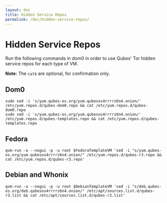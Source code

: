```yaml
---
layout: doc
title: Hidden Service Repos
permalink: /doc/hidden-service-repos/
---
```


Hidden Service Repos
====================

Run the following commands in dom0 in order to use Qubes' Tor hidden service
repos for each type of VM.

**Note:** The `cat`s are optional, for confirmation only.

Dom0
----

    sudo sed -i 's/yum.qubes-os.org/yum.qubesos4rrrrz6n4.onion/' /etc/yum.repos.d/qubes-dom0.repo && cat /etc/yum.repos.d/qubes-dom0.repo
    sudo sed -i 's/yum.qubes-os.org/yum.qubesos4rrrrz6n4.onion/' /etc/yum.repos.d/qubes-templates.repo && cat /etc/yum.repos.d/qubes-templates.repo

Fedora
------

    qvm-run -a --nogui -p -u root $FedoraTemplateVM 'sed -i "s/yum.qubes-os.org/yum.qubesos4rrrrz6n4.onion/" /etc/yum.repos.d/qubes-r3.repo && cat /etc/yum.repos.d/qubes-r3.repo'

Debian and Whonix
-----------------

    qvm-run -a --nogui -p -u root $DebianTemplateVM 'sed -i "s/deb.qubes-os.org/deb.qubesos4rrrrz6n4.onion/" /etc/apt/sources.list.d/qubes-r3.list && cat /etc/apt/sources.list.d/qubes-r3.list'

